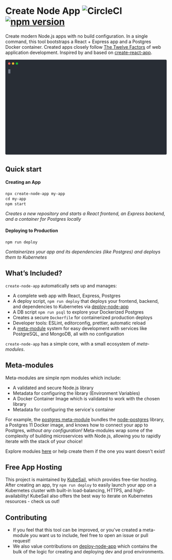 # Create Node App ![CircleCI](https://img.shields.io/circleci/build/github/kubesail/create-node-app.svg) [![npm version](https://img.shields.io/npm/v/create-node-app.svg)](https://www.npmjs.com/package/create-node-app)

Create modern Node.js apps with no build configuration. In a single command, this tool bootstraps a React + Express app and a Postgres Docker container. Created apps closely follow [The Twelve Factors](https://12factor.net) of web application development. Inspired by and based on [create-react-app](https://github.com/facebook/create-react-app).

![Terminal Example](docs/term1.svg)

## Quick start

#### Creating an App

    npx create-node-app my-app
    cd my-app
    npm start

_Creates a new repository and starts a React frontend, an Express backend, and a container for Postgres locally_

#### Deploying to Production

    npm run deploy

_Containerizes your app and its dependencies (like Postgres) and deploys them to Kubernetes_

## What’s Included?

`create-node-app` automatically sets up and manages:

- A complete web app with React, Express, Postgres
- A deploy script, `npm run deploy` that deploys your frontend, backend, and dependencies to Kubernetes via [deploy-node-app](https://github.com/kubesail/deploy-node-app)
- A DB script `npm run psql` to explore your Dockerized Postgres
- Creates a secure `Dockerfile` for containerized production deploys
- Developer tools: ESLint, editorconfig, prettier, automatic reload
- A [meta-module](https://github.com/metamodules/documentation) system for easy development with services like PostgreSQL, and MongoDB, all with no configuration

`create-node-app` has a simple core, with a small ecosystem of _meta-modules_.

## Meta-modules

Meta-modules are simple npm modules which include:

- A validated and secure Node.js library
- Metadata for configuring the library (Environment Variables)
- A Docker Container Image which is validated to work with the chosen library
- Metadata for configuring the service's container

For example, the [postgres meta-module](https://github.com/metamodules/postgres) bundles the [node-postgres](https://github.com/brianc/node-postgres) library, a Postgres 11 Docker image, and knows how to connect your app to Postgres, _without any configuration!_ Meta-modules wrap some of the complexity of building microservices with Node.js, allowing you to rapidly iterate with the stack of your choice!

Explore modules [here](https://github.com/metamodules) or help create them if the one you want doesn't exist!

## Free App Hosting

This project is maintained by [KubeSail](https://kubesail.com), which provides free-tier hosting. After creating an app, try `npm run deploy` to easily launch your app on a Kubernetes cluster with built-in load-balancing, HTTPS, and high-availability! KubeSail also offers the best way to iterate on Kubernetes resources - check us out!

## Contributing

- If you feel that this tool can be improved, or you've created a meta-module you want us to include, feel free to open an issue or pull request!
- We also value contributions on [deploy-node-app](https://github.com/kubesail/deploy-node-app) which contains the bulk of the logic for creating and deploying dev and prod environments.
